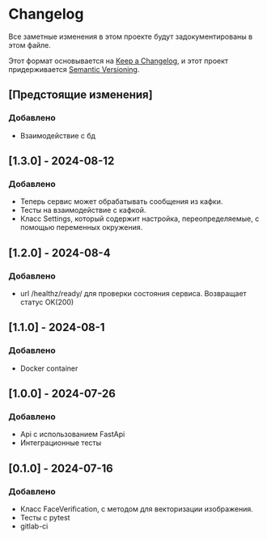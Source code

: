 # Changelog

Все заметные изменения в этом проекте будут задокументированы в этом файле.

Этот формат основывается на [Keep a Changelog](https://keepachangelog.com/en/1.1.0/), и этот проект придерживается [Semantic Versioning](https://semver.org/spec/v2.0.0.html).

## [Предстоящие изменения]

### Добавлено

- Взаимодействие с бд

## [1.3.0] - 2024-08-12

### Добавлено

- Теперь сервис может обрабатывать сообщения из кафки.
- Тесты на взаимодействие с кафкой.
- Класс Settings, который содержит настройка, переопределяемые, с помощью переменных окружения.

## [1.2.0] - 2024-08-4

### Добавлено

- url /healthz/ready/ для проверки состояния сервиса. Возвращает статус OK(200)

## [1.1.0] - 2024-08-1

### Добавлено

- Docker container

## [1.0.0] - 2024-07-26

### Добавлено

- Api с использованием FastApi
- Интеграционные тесты

## [0.1.0] - 2024-07-16

### Добавлено

- Класс FaceVerification, с методом для векторизации изображения.
- Тесты с pytest
- gitlab-ci
